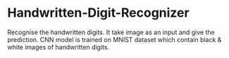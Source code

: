 # Handwritten-Digit-Recognizer
Recognise the handwritten digits. It take image as an input and give the prediction.
CNN model is trained on MNIST dataset which contain black & white images of handwritten digits.
